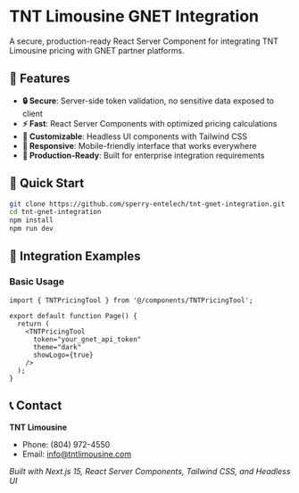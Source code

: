 # TNT Limousine GNET Integration

A secure, production-ready React Server Component for integrating TNT Limousine pricing with GNET partner platforms.

## 🎯 Features

- **🔒 Secure**: Server-side token validation, no sensitive data exposed to client
- **⚡ Fast**: React Server Components with optimized pricing calculations  
- **🎨 Customizable**: Headless UI components with Tailwind CSS
- **📱 Responsive**: Mobile-friendly interface that works everywhere
- **🚀 Production-Ready**: Built for enterprise integration requirements

## 🚀 Quick Start

```bash
git clone https://github.com/sperry-entelech/tnt-gnet-integration.git
cd tnt-gnet-integration
npm install
npm run dev
```

## 💼 Integration Examples

### Basic Usage
```tsx
import { TNTPricingTool } from '@/components/TNTPricingTool';

export default function Page() {
  return (
    <TNTPricingTool 
      token="your_gnet_api_token"
      theme="dark"
      showLogo={true}
    />
  );
}
```

## 📞 Contact

**TNT Limousine**
- Phone: (804) 972-4550
- Email: info@tntlimousine.com

*Built with Next.js 15, React Server Components, Tailwind CSS, and Headless UI*
